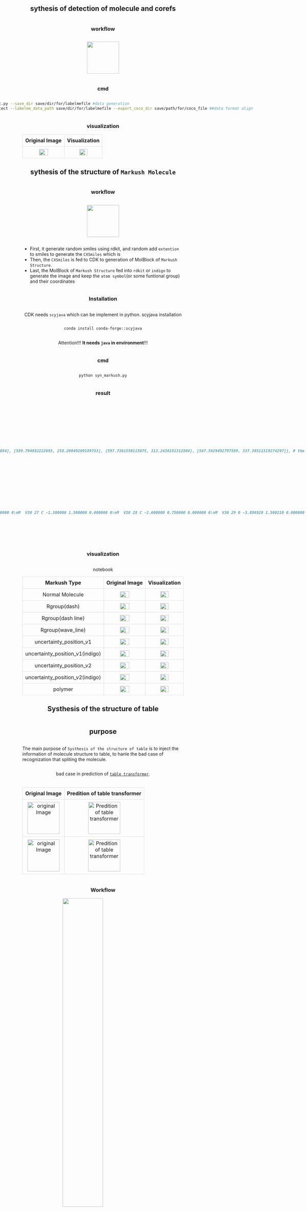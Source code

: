 ## sythesis of detection of molecule and corefs
### workflow
<img src="image/workflow_of_molecule_detection_data_generation.png"></img>


### cmd
```bash
python plot_moldetect.py --save_dir save/dir/for/labelmefile #data generation
python labelme2moldetect --labelme_data_path save/dir/for/labelmefile --export_coco_dir save/path/for/coco_file ##data format align
```

### visualization
<table style="margin: auto; border-collapse: collapse;">
    <thead>
        <tr>
            <th>Original Image</th>
            <th>Visualization</th>
        </tr>
    </thead>
    <tbody>
        <tr>
            <td><img src="./image/moldect_ori.png" style="width: 50%; height: auto;"></td>
            <td><img src="./image/moldect_ori_plot.png" style="width: 50%; height: auto;"></td>
        </tr>
    </tbody>
</table>



## sythesis of the structure of `Markush Molecule` 
### workflow

<img src="./image/workflow_of_molecule_generation.png"></img>

* First, it generate random smiles using rdkit, and random add `extention` to smiles to generate the `CXSmiles` which is
* Then, the `CXSmiles` is fed to CDK to generation of MolBlock of `Markush Structure`. 
* Last, the MolBlock of `Markush Structure` fed into `rdkit` or `indigo` to generate the image and keep the `atom symbol`(or some funtional group) and their coordinates 

### Installation
CDK needs `scyjava` which can be implement in python.
scyjava installation
```bash
conda install conda-forge::scyjava
```
Attention!!! **It needs `java` in environment**!!!

### cmd
```python
python syn_markush.py
```

### result
```md
image (PIL.PngImagePlugin.PngImageFile): image of the structure of Markush Molecule
result_dict (dict):
    ```
    result_dict['0'] = {
        'smiles':'CN(C)C/C=C/C(=O)Nc1cc2c(Nc3ccc(F)c(Cl)c3)ncnc2cc1OC1CCOC1', # the smiles after transformation
        'original_smiles':'CN(C)C\\C=C\\C(=O)Nc3cc1c(Nc(cc2Cl)ccc2F)ncnc1cc3OC4COCC4', # original smiles before transformation
        'markush_type': 'polymer', # the type of markush
        'graph':{
            'smiles'：'CN(C)C/C=C/C(=O)Nc1cc2c(Nc3ccc(F)c(Cl)c3)ncnc2cc1OC1CCOC1', ## the smiles after transformation
            'coords':[[303.91110661452615, 34.90909090909083], [338.1180947258228, 78.67754741169942], [393.1260890716628, 70.9377026496563], [317.31708849127943, 130.18584867635107], [351.5240766025761, 173.9543051789597], [330.7230703680327, 225.4626064436113], [364.9296402108321, 269.23074775829974], [419.9376345566721, 261.4909029962567], [344.1286339762887, 320.7390490229514], [378.3356220875854, 364.50750552556], [357.5312439448979, 416.04769430580666], [391.73609711497596, 459.8568398010203], [370.9317189722884, 511.397028581267], [315.92248765952286, 519.1280718663002], [295.1131616491329, 570.6330547385066], [329.32509762813197, 614.4367171491554], [308.529039261291, 665.9802243218471], [253.52104491545103, 673.7200690838904], [232.71171890506108, 725.2250519560969], [219.30910893645196, 629.9164066732415], [164.30111459061197, 637.6562514352845], [240.1051673032929, 578.3728995005497], [405.13657214236656, 555.2061740764807], [460.1458034551321, 547.4751307914478], [480.95018159781966, 495.93494201120103], [446.7453284277416, 452.12579651598736], [467.5497065704291, 400.58560773574067], [433.344853400351, 356.7764622405269], [454.1624991865875, 305.2747977607655], [509.17296746627875, 297.5525559527425], [535.2816458718689, 248.52082435593084], [589.704882222693, 258.20049109189733], [597.7361550115075, 313.2438181312804], [547.5829492797589, 337.30511319274297]], # the absolute 2d coordinates of atom (or some funtion group) in image
            'symbols':['C', 'N', 'C', 'C', 'C', 'C', 'C', 'O', 'N', 'C', 'C', 'C', 'C', 'N', 'C', 'C', 'C', 'C', 'F', 'C', 'Cl', 'C', 'N', 'C', 'N', 'C', 'C', 'C', 'O', 'C', 'C', 'C', 'O', 'C'], #the symbols of atom (or some funtion group)
            'symbols_rdkit': ['C', 'N', 'C', 'C', 'C', 'C', 'C', 'O', 'N', 'C', 'C', 'C', 'C', 'N', 'C', 'C', 'C', 'C', 'F', 'C', 'Cl', 'C', 'N', 'C', 'N', 'C', 'C', 'C', 'O', 'C', 'C', 'C', 'O', 'C'], #the symbols of atom (or some funtion group) in rdkit, specifically some funtion group will be replaced by `R`
            'edges': array([[0, 1, 0, ..., 0, 0, 0],
                            [1, 0, 1, ..., 0, 0, 0],
                            [0, 1, 0, ..., 0, 0, 0],
                            ...,
                            [0, 0, 0, ..., 0, 1, 0],
                            [0, 0, 0, ..., 1, 0, 1],
                            [0, 0, 0, ..., 0, 1, 0]]), # the `adjacency matrix` of molecule 
            'num_atoms': 34,
            'rdkit_smiles':'CN(C)C/C=C/C(=O)Nc1cc2c(Nc3ccc(F)c(Cl)c3)ncnc2cc1OC1CCOC1',  # the smiles after transformation in rdkit, specifically some funtion group will be replaced by `R`
            'extention': 'Sg:n:31:n:ht', #the extension of CXsmiles
            'molblock':'\n     RDKit          2D\n\n  0  0  0  0  0  0  0  0  0  0999 V3000\nM  V30 BEGIN CTAB\nM  V30 COUNTS 34 37 1 0 0\nM  V30 BEGIN ATOM\nM  V30 1 C -11.693150 -1.501460 0.000000 0\nM  V30 2 N -10.394230 -0.751250 0.000000 0\nM  V30 3 C -10.394470 0.748750 0.000000 0\nM  V30 4 C -9.095070 -1.501040 0.000000 0\nM  V30 5 C -7.796150 -0.750830 0.000000 0\nM  V30 6 C -6.496990 -1.500620 0.000000 0\nM  V30 7 C -5.198080 -0.750420 0.000000 0\nM  V30 8 O -5.198320 0.749580 0.000000 0\nM  V30 9 N -3.898920 -1.500210 0.000000 0\nM  V30 10 C -2.600000 -0.750000 0.000000 0\nM  V30 11 C -1.300000 -1.500000 0.000000 0\nM  V30 12 C 0.000000 -0.750000 0.000000 0\nM  V30 13 C 1.300000 -1.500000 0.000000 0\nM  V30 14 N 1.300000 -3.000000 0.000000 0\nM  V30 15 C 2.599040 -3.750000 0.000000 0\nM  V30 16 C 3.898920 -2.999790 0.000000 0\nM  V30 17 C 5.199040 -3.749580 0.000000 0\nM  V30 18 C 5.199280 -5.249580 0.000000 0\nM  V30 19 F 6.498320 -5.999580 0.000000 0\nM  V30 20 C 3.899400 -5.999790 0.000000 0\nM  V30 21 Cl 3.899640 -7.499790 0.000000 0\nM  V30 22 C 2.599280 -5.250000 0.000000 0\nM  V30 23 N 2.600000 -0.750000 0.000000 0\nM  V30 24 C 2.600000 0.750000 0.000000 0\nM  V30 25 N 1.300000 1.500000 0.000000 0\nM  V30 26 C 0.000000 0.750000 0.000000 0\nM  V30 27 C -1.300000 1.500000 0.000000 0\nM  V30 28 C -2.600000 0.750000 0.000000 0\nM  V30 29 O -3.898920 1.500210 0.000000 0\nM  V30 30 C -3.898680 3.000210 0.000000 0\nM  V30 31 C -5.111670 3.882620 0.000000 0\nM  V30 32 C -4.648310 5.301520 0.000000 0\nM  V30 33 O -3.146270 5.309420 0.000000 0\nM  V30 34 C -2.691350 3.877900 0.000000 0\nM  V30 END ATOM\nM  V30 BEGIN BOND\nM  V30 1 1 1 2\nM  V30 2 1 2 3\nM  V30 3 1 2 4\nM  V30 4 1 4 5\nM  V30 5 2 5 6\nM  V30 6 1 6 7\nM  V30 7 2 7 8\nM  V30 8 1 7 9\nM  V30 9 1 9 10\nM  V30 10 2 10 11\nM  V30 11 1 11 12\nM  V30 12 2 12 13\nM  V30 13 1 13 14\nM  V30 14 1 14 15\nM  V30 15 2 15 16\nM  V30 16 1 16 17\nM  V30 17 2 17 18\nM  V30 18 1 18 19\nM  V30 19 1 18 20\nM  V30 20 1 20 21\nM  V30 21 2 20 22\nM  V30 22 1 15 22\nM  V30 23 1 13 23\nM  V30 24 2 23 24\nM  V30 25 1 24 25\nM  V30 26 2 25 26\nM  V30 27 1 12 26\nM  V30 28 1 26 27\nM  V30 29 2 27 28\nM  V30 30 1 10 28\nM  V30 31 1 28 29\nM  V30 32 1 29 30\nM  V30 33 1 30 31\nM  V30 34 1 31 32\nM  V30 35 1 32 33\nM  V30 36 1 33 34\nM  V30 37 1 30 34\nM  V30 END BOND\nM  V30 BEGIN SGROUP\nM  V30 1 SRU 0 ATOMS=(1 32) XBONDS=(2 34 35) LABEL=n -\nM  V30 BRKXYZ=(9 -5.5205 4.8051 0 -4.2372 4.3860 0 0 0 0) BRKXYZ=(9 -3.9019 5.-\nM  V30 9805 0 -3.8948 4.6305 0 0 0 0)\nM  V30 END SGROUP\nM  V30 END CTAB\nM  END\n' # the molblock of markush molecule

        }
    }
    
    ```

```

### visualization

<a src="visualization_for_mol_structure.ipynb">notebook</a>

<div style="text-align: center;">
    <table style="margin: auto; border-collapse: collapse;">
        <thead>
            <tr>
                <th>Markush Type</th>
                <th>Original Image</th>
                <th>Visualization</th>
            </tr>
        </thead>
        <tbody>
            <tr>
                <td>Normal Molecule</td>
                <td><img src="./image/normal_mol.png" style="width: 50%; height: auto;"></td>
                <td><img src="./image/normal_mol_plot.png" style="width: 50%; height: auto;"></td>
            </tr>
            <tr>
                <td>Rgroup(dash)</td>
                <td><img src="./image/rgroup_type_2_dash.png" style="width: 50%; height: auto;"></td>
                <td><img src="./image/rgroup_type_2_dash_plot.png" style="width: 50%; height: auto;"></td>
            </tr>
            <tr>
                <td>Rgroup(dash line)</td>
                <td><img src="./image/rgroup_type_2_wave_line.png" style="width: 50%; height: auto;"></td>
                <td><img src="./image/rgroup_type_2_wave_line_plot.png" style="width: 50%; height: auto;"></td>
            </tr>
            <tr>
                <td>Rgroup(wave_line)</td>
                <td><img src="./image/rgroup_type_2_dash_line.png" style="width: 50%; height: auto;"></td>
                <td><img src="./image/rgroup_type_2_dash_line_plot.png" style="width: 50%; height: auto;"></td>
            </tr>
            <tr>
                <td>uncertainty_position_v1</td>
                <td><img src="./image/uncertainty_position_v1.png" style="width: 50%; height: auto;"></td>
                <td><img src="./image/uncertainty_position_v1_plot.png" style="width: 50%; height: auto;"></td>
            </tr>
            <tr>
                <td>uncertainty_position_v1(indigo)</td>
                <td><img src="./image/uncertainty_position_v1_indigo.png" style="width: 50%; height: auto;"></td>
                <td><img src="./image/uncertainty_position_v1_indigo_plot.png" style="width: 50%; height: auto;"></td>
            </tr>
            <tr>
                <td>uncertainty_position_v2</td>
                <td><img src="./image/uncertainty_position_v2.png" style="width: 50%; height: auto;"></td>
                <td><img src="./image/uncertainty_position_v2_plot.png" style="width: 50%; height: auto;"></td>
            </tr>
            <tr>
                <td>uncertainty_position_v2(indigo)</td>
                <td><img src="./image/uncertainty_position_v2_indigo.png" style="width: 50%; height: auto;"></td>
                <td><img src="./image/uncertainty_position_v2_indigo_plot.png" style="width: 50%; height: auto;"></td>
            </tr>
            <tr>
                <td>polymer</td>
                <td><img src="./image/polymer.png" style="width: 50%; height: auto;"></td>
                <td><img src="./image/polymer_plot.png" style="width: 50%; height: auto;"></td>
            </tr>
        </tbody>
    </table>
</div>



## Systhesis of the structure of table

## purpose
The main purpose of `Systhesis of the structure of table` is to inject the information of molecule structure to table, to hanle the bad case of recognization that spliting the molecule.

bad case in prediction of <a href="https://github.com/microsoft/table-transformer">`table transformer`</a>.
<table>
    <thead>
        <tr>
            <th>Original Image</th>
            <th>Predition of table transformer</th>
        </tr>
    </thead>
    <tbody>
        <tr>
            <td><img src="./image/ori_table_image.png" alt="original Image"></td>
            <td><img src="./image/table_transformer_prediction_1.png" alt="Predition of table transformer"></td>
        </tr>
        <tr>
            <td><img src="./image/ori_table_image_2.png" alt="original Image"></td>
            <td><img src="./image/table_transformer_prediction_2.png"  alt="Predition of table transformer"></td>
        </tr>
    </tbody>
</table>



### Workflow
<img src="./image/workflow_of_table_generation.png" style="width: 50%; height: 50%;">

* First, random generation of the html of table. 
* Then, generation `bordered table` and `boderless table` with `wkhtmltox`
* Then, labeling the `bordered table` with <a href="https://github.com/xavctn/img2table">`img2table`</a> which is good at recogination of `bordered table`; and then random keep 1 image of `bordered table` and `borderless table` .

### Installation
* imgkit: wkhtmltox
```bash
pip install imgkit
sudo apt-get -y install wkhtmltopdf
```

* rdkit
```bash
pip install rdkit==2023.3.2
```

### cmd
```bash
python syn_table_structure_simple.py #for simple table
python syn_table_structure_complex.py #for complex table which contians complex table structure, such multi-row, multi-cols
``` 
> syn_table_structure_simple.py: no cell span, no multi-row, no multi-cols;

### visualization
<html lang="en">
<head>
    <meta charset="UTF-8">
    <meta name="viewport" content="width=device-width, initial-scale=1.0">
    <title>Centered Table with Images</title>
    <style>
        body {
            display: flex;
            justify-content: center;
            align-items: center;
            flex-direction: column;
            margin: 20px;
        }
        table {
            border-collapse: collapse;
            margin-top: 20px;
            text-align: center; /* Center text in cells */
        }
        th, td {
            border: 1px solid #ddd;
            padding: 8px;
        }
        /* th {
            background-color: #f2f2f2;
        } */
        img {
            width: 100px; /* Adjust the size as needed */
            height: auto;
        }
    </style>
</head>
<body>
    <table>
        <thead>
            <tr>
                <th>Type</th>
                <th>Image</th>
                <th>Label</th>
                <th>Label(cell-span)</th>
            </tr>
        </thead>
        <tbody>
            <tr>
                <td>Borderless Table</td>
                <td><img src="./image/borderless_table.png" alt="Original Image"></td>
                <td><img src="./image/borderless_table_label.png" alt="Prediction of Table Transformer"></td>
                <td><img src="./image/borderless_table.png" alt="Original Image"></td>
            </tr>
            <tr>
                <td>Borderless Table (complex)</td>
                <td><img src="./image/borderless_table(multi-row-columns-ori).png" alt="Original Image"></td>
                <td><img src="./image/borderless_table(multi-row-columns).png" alt="Prediction of Table Transformer"></td>
                <td><img src="./image/borderless_table(multi-row-columns-spanning).png" alt="Original Image"></td>
            </tr>
            <tr>
                <td>Bordered Table</td>
                <td><img src="./image/border_table.png" alt="Original Image"></td>
                <td><img src="./image/border_table_label.png" alt="Prediction of Table Transformer"></td>
                <td><img src="./image/border_table.png" alt="Original Image"></td>
            </tr>
            <tr>
                <td>Bordered Table (complex)</td>
                <td><img src="./image/bordered_table(multi-row-columns-ori).png" alt="Original Image"></td>
                <td><img src="./image/bordered_table(multi-row-columns).png" alt="Prediction of Table Transformer"></td>
                <td><img src="./image/bordered_table(multi-row-columns-spanning).png" alt="Original Image"></td>
            </tr>
        </tbody>
    </table>
</body>
</html>

* blue: columns; 
* red: row;
* gold: row header;
* cyan: cell spanning



## Systhesis of the detetion of table
This code is very simple. It directly uses the data in `Systhesis of the structure of table`. And then, we training with data below.
### Dataset Overview

| Set Type         | Dataset Name                       | Number of Samples |
|------------------|------------------------------------|-------------------|
| Training Set     | DocLayNet                          | 80,863            |
| Training Set     | pubtables-1m-Detection_train       | 460,589           |
| Training Set     | TableBank                          | 278,582           |
| Training Set     | In-house Dataset                   | 300,000           |
| Validation Set   | pubtables-1m-Detection_val         | 57,591            |
| Test Set         | pubtables-1m-Detection_test        | 57,125            |



## Format Transformation
### coco2yolo
<a src="./coco2yolo.py">coco2yolo</a>
<div></div>

```bash
python coco2yolo.py --json_path /path/of/coco --save_path path/to/save/yolo_label
```

### labelme2coco
It can refer to <a src="https://github.com/fcakyon/labelme2coco">labelme2coco</a>.

```bash
pip install -U labelme2coco
```

```python
# import package
import labelme2coco

# set directory that contains labelme annotations and image files
labelme_folder = "tests/data/labelme_annot"

# set export dir
export_dir = "tests/data/"

# set train split rate
train_split_rate = 0.85

# set category ID start value
category_id_start = 1

# convert labelme annotations to coco
labelme2coco.convert(labelme_folder, export_dir, train_split_rate, category_id_start=category_id_start)
```

## coco2MolDetect
The format of `MolDetect` refers to <a src="https://github.com/Ozymandias314/MolDetect/tree/main">labelme2coco</a>.

```bash
python coco2moldetect.py --coco_data_path /path/of/coco_data
```
